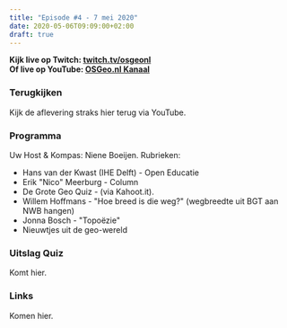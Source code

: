 ```yaml
---
title: "Episode #4 - 7 mei 2020"
date: 2020-05-06T09:09:00+02:00
draft: true
---
```


__Kijk live op Twitch: [twitch.tv/osgeonl](https://twitch.tv/osgeonl)__  
__Of live op YouTube: [OSGeo.nl Kanaal](https://www.youtube.com/channel/UCvSAN6ur4RoGUqxtvmgsb8g)__

### Terugkijken
Kijk de aflevering straks hier terug via YouTube.

### Programma

Uw Host & Kompas: Niene Boeijen. Rubrieken:

* Hans van der Kwast (IHE Delft) - Open Educatie
* Erik "Nico" Meerburg - Column
* De Grote Geo Quiz - (via Kahoot.it).
* Willem Hoffmans - "Hoe breed is die weg?" (wegbreedte uit BGT aan NWB hangen)
* Jonna Bosch - "Topoëzie"
* Nieuwtjes uit de geo-wereld

### Uitslag Quiz

Komt hier.

### Links

Komen hier.
				